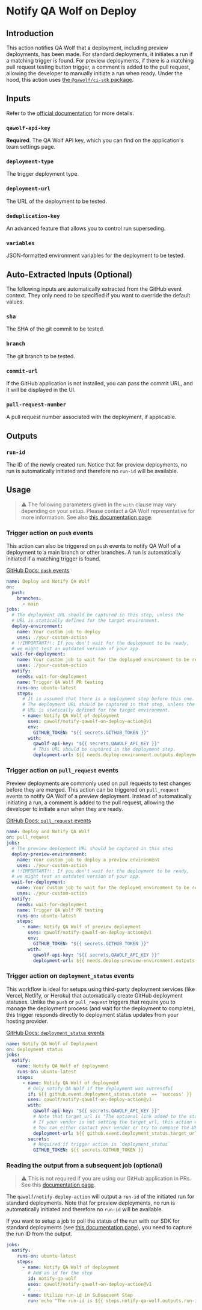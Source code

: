 # Notify QA Wolf on Deploy

## Introduction

This action notifies QA Wolf that a deployment, including preview deployments, has been made. For standard deployments, it initiates a run if a matching trigger is found. For preview deployments, if there is a matching pull request testing button trigger, a comment is added to the pull request, allowing the developer to manually initiate a run when ready. Under the hood, this action uses [the `@qawolf/ci-sdk`
package](https://www.npmjs.com/package/@qawolf/ci-sdk).

## Inputs

Refer to the [official documentation](https://qawolf.notion.site/Deploy-Success-Webhook-dd72e46ceb7f451dae4e9ef06f64a2cc#1dac259797ce4d3589f957a19dab31ed) for more details.

### `qawolf-api-key`

**Required**. The QA Wolf API key, which you can find on the application's team settings page.

### `deployment-type`

The trigger deployment type.

### `deployment-url`

The URL of the deployment to be tested.

### `deduplication-key`

An advanced feature that allows you to control run superseding.

### `variables`

JSON-formatted environment variables for the deployment to be tested.

## Auto-Extracted Inputs (Optional)

The following inputs are automatically extracted from the GitHub event context. They only need to be specified if you want to override the default values.

### `sha`

The SHA of the git commit to be tested.

### `branch`

The git branch to be tested.

### `commit-url`

If the GitHub application is not installed, you can pass the commit URL, and it will be displayed in the UI.

### `pull-request-number`

A pull request number associated with the deployment, if applicable.

## Outputs

### `run-id`

The ID of the newly created run. Notice that for preview deployments, no run is automatically initiated and therefore no `run-id` will be available.

## Usage

> ⚠️ The following parameters given in the `with` clause may vary depending on your setup.
> Please contact a QA Wolf representative for more information.
> See also [this documentation page](https://qawolf.notion.site/Choosing-Fields-Based-on-Your-Setup-dd72e46ceb7f451dae4e9ef06f64a2cc?pvs=24#e2578484633a41b89447423d7d960f2b).

### Trigger action on `push` events

This action can also be triggered on `push` events to notify QA Wolf of a deployment to a main branch or other branches. A run is automatically initiated if a matching trigger is found.

[GitHub Docs: `push` events](https://docs.github.com/en/actions/using-workflows/events-that-trigger-workflows#push)

```yml
name: Deploy and Notify QA Wolf
on:
  push:
    branches:
      - main
jobs:
  # The deployment URL should be captured in this step, unless the
  # URL is statically defined for the target environment.
  deploy-environment:
    name: Your custom job to deploy
    uses: ./your-custom-action
  # !!IMPORTANT!!: If you don't wait for the deployment to be ready,
  # we might test an outdated version of your app.
  wait-for-deployment:
    name: Your custom job to wait for the deployed environment to be ready
    uses: ./your-custom-action
  notify:
    needs: wait-for-deployment
    name: Trigger QA Wolf PR testing
    runs-on: ubuntu-latest
    steps:
      # It is assumed that there is a deployment step before this one.
      # The deployment URL should be captured in that step, unless the
      # URL is statically defined for the target environment.
      - name: Notify QA Wolf of deployment
        uses: qawolf/notify-qawolf-on-deploy-action@v1
        env:
          GITHUB_TOKEN: "${{ secrets.GITHUB_TOKEN }}"
        with:
          qawolf-api-key: "${{ secrets.QAWOLF_API_KEY }}"
          # This URL should be captured in the deployment step.
          deployment-url: ${{ needs.deploy-environment.outputs.deployment-url || "https://static-url.com" }}
```

### Trigger action on `pull_request` events

Preview deployments are commonly used on pull requests to test changes before they are merged. This action can be triggered on `pull_request` events to notify QA Wolf of a preview deployment. Instead of automatically initiating a run, a comment is added to the pull request, allowing the developer to initiate a run when they are ready.

[GitHub Docs: `pull_request` events](https://docs.github.com/en/actions/using-workflows/events-that-trigger-workflows#pull_request)

```yml
name: Deploy and Notify QA Wolf
on: pull_request
jobs:
  # The preview deployment URL should be captured in this step
  deploy-preview-environmnent:
    name: Your custom job to deploy a preview environment
    uses: ./your-custom-action
  # !!IMPORTANT!!: If you don't wait for the deployment to be ready,
  # we might test an outdated version of your app.
  wait-for-deployment:
    name: Your custom job to wait for the deployed environment to be ready
    uses: ./your-custom-action
  notify:
    needs: wait-for-deployment
    name: Trigger QA Wolf PR testing
    runs-on: ubuntu-latest
    steps:
      - name: Notify QA Wolf of preview deployment
        uses: qawolf/notify-qawolf-on-deploy-action@v1
        env:
          GITHUB_TOKEN: "${{ secrets.GITHUB_TOKEN }}"
        with:
          qawolf-api-key: "${{ secrets.QAWOLF_API_KEY }}"
          deployment-url: ${{ needs.deploy-preview-environment.outputs.deployment-url }}
```

### Trigger action on `deployment_status` events

This workflow is ideal for setups using third-party deployment services (like Vercel, Netlify, or Heroku) that automatically create GitHub deployment statuses. Unlike the `push` or `pull_request` triggers that require you to manage the deployment process (and wait for the deployment to complete), this trigger responds directly to deployment status updates from your hosting provider.

[GitHub Docs: `deployment_status` events](https://docs.github.com/en/actions/using-workflows/events-that-trigger-workflows#deployment_status)

```yaml
name: Notify QA Wolf of Deployment
on: deployment_status
jobs:
  notify:
    name: Notify QA Wolf of deployment
    runs-on: ubuntu-latest
    steps:
      - name: Notify QA Wolf of deployment
        # Only notify QA Wolf if the deployment was successful
        if: ${{ github.event.deployment_status.state  == 'success' }}
        uses: qawolf/notify-qawolf-on-deploy-action@v1
        with:
          qawolf-api-key: "${{ secrets.QAWOLF_API_KEY }}"
          # Note that target_url is "The optional link added to the status.".
          # If your vendor is not setting the target_url, this action will not work.
          # You can either contact your vendor or try to compose the URL by following your vendor documentation.
          deployment-url: ${{ github.event.deployment_status.target_url }}
        secrets:
          # Required if trigger action is `deployment_status`
          GITHUB_TOKEN: ${{ secrets.GITHUB_TOKEN }}
```

### Reading the output from a subsequent job (optional)

> ⚠️ This is not required if you are using our GitHub application in PRs. See this
> [documentation page](https://qawolf.notion.site/Install-GitHub-GitLab-App-47cc1ec73f564808b73333b36ef85a11).

The `qawolf/notify-deploy-action` will output a `run-id` of the initiated run for standard deployments. Note that for preview deployments, no run is automatically initiated and therefore no `run-id` will be available.

If you want to setup a job to poll the status of the run with our SDK for standard deployments
(see [this documentation page](https://www.notion.so/qawolf/Inspect-Run-Results-Programmatically-650df2f9a92a4c949d0da230015ee4d1)), you need to capture the run ID from the output.

```yml
jobs:
  notify:
    runs-on: ubuntu-latest
    steps:
      - name: Notify QA Wolf of deployment
        # Add an id for the step
        id: notify-qa-wolf
        uses: qawolf/notify-qawolf-on-deploy-action@v1
        # ...
      - name: Utilize run-id in Subsequent Step
        run: echo "The run-id is ${{ steps.notify-qa-wolf.outputs.run-id }}"
```
